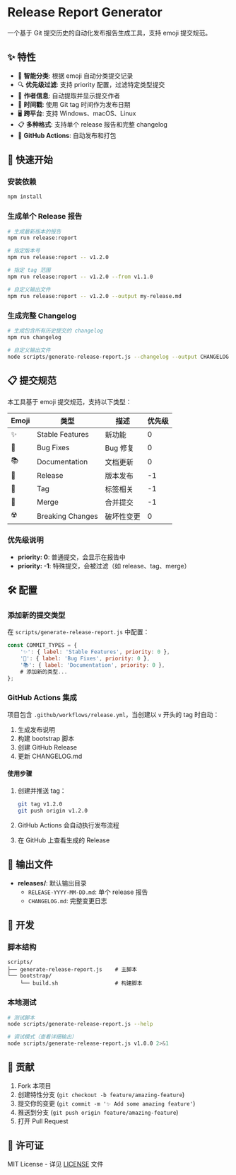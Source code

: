 # Release Report Generator

一个基于 Git 提交历史的自动化发布报告生成工具，支持 emoji 提交规范。

## ✨ 特性

- 🎯 **智能分类**: 根据 emoji 自动分类提交记录
- 🔍 **优先级过滤**: 支持 priority 配置，过滤特定类型提交
- 👥 **作者信息**: 自动提取并显示提交作者
- 📅 **时间戳**: 使用 Git tag 时间作为发布日期
- 🖥️ **跨平台**: 支持 Windows、macOS、Linux
- 📋 **多种格式**: 支持单个 release 报告和完整 changelog
- 🚀 **GitHub Actions**: 自动发布和打包

## 🚀 快速开始

### 安装依赖

```bash
npm install
```

### 生成单个 Release 报告

```bash
# 生成最新版本的报告
npm run release:report

# 指定版本号
npm run release:report -- v1.2.0

# 指定 tag 范围
npm run release:report -- v1.2.0 --from v1.1.0

# 自定义输出文件
npm run release:report -- v1.2.0 --output my-release.md
```

### 生成完整 Changelog

```bash
# 生成包含所有历史提交的 changelog
npm run changelog

# 自定义输出文件
node scripts/generate-release-report.js --changelog --output CHANGELOG.md
```

## 📋 提交规范

本工具基于 emoji 提交规范，支持以下类型：

| Emoji | 类型 | 描述 | 优先级 |
|-------|------|------|--------|
| ✨ | Stable Features | 新功能 | 0 |
| 🐛 | Bug Fixes | Bug 修复 | 0 |
| 📚 | Documentation | 文档更新 | 0 |
| 🚀 | Release | 版本发布 | -1 |
| 🔖 | Tag | 标签相关 | -1 |
| 🔀 | Merge | 合并提交 | -1 |
| ☢️ | Breaking Changes | 破坏性变更 | 0 |

### 优先级说明

- **priority: 0**: 普通提交，会显示在报告中
- **priority: -1**: 特殊提交，会被过滤（如 release、tag、merge）

## 🛠️ 配置

### 添加新的提交类型

在 `scripts/generate-release-report.js` 中配置：

```javascript
const COMMIT_TYPES = {
    '✨': { label: 'Stable Features', priority: 0 },
    '🐛': { label: 'Bug Fixes', priority: 0 },
    '📚': { label: 'Documentation', priority: 0 },
    # 添加新的类型...
};
```

### GitHub Actions 集成

项目包含 `.github/workflows/release.yml`，当创建以 `v` 开头的 tag 时自动：

1. 生成发布说明
2. 构建 bootstrap 脚本
3. 创建 GitHub Release
4. 更新 CHANGELOG.md

#### 使用步骤

1. 创建并推送 tag：
   ```bash
   git tag v1.2.0
   git push origin v1.2.0
   ```

2. GitHub Actions 会自动执行发布流程

3. 在 GitHub 上查看生成的 Release

## 📁 输出文件

- **releases/**: 默认输出目录
  - `RELEASE-YYYY-MM-DD.md`: 单个 release 报告
  - `CHANGELOG.md`: 完整变更日志

## 🔧 开发

### 脚本结构

```
scripts/
├── generate-release-report.js    # 主脚本
└── bootstrap/
    └── build.sh                  # 构建脚本
```

### 本地测试

```bash
# 测试脚本
node scripts/generate-release-report.js --help

# 调试模式（查看详细输出）
node scripts/generate-release-report.js v1.0.0 2>&1
```

## 🤝 贡献

1. Fork 本项目
2. 创建特性分支 (`git checkout -b feature/amazing-feature`)
3. 提交你的变更 (`git commit -m '✨ Add some amazing feature'`)
4. 推送到分支 (`git push origin feature/amazing-feature`)
5. 打开 Pull Request

## 📝 许可证

MIT License - 详见 [LICENSE](LICENSE) 文件